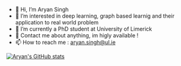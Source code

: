 - 👋 Hi, I’m Aryan Singh
- 👀 I’m interested in deep learning, graph based learnig and their application to real world problem
- 🌱 I’m currently a PhD student at University of Limerick
- 💞️ Contact me about anything, im higly available !
- 📫 How to reach me : aryan.singh@ul.ie  

[![Aryan's GitHub stats](https://github-readme-stats.vercel.app/api?username=aryan-at-ul&show_icons=true&theme=highcontrast&count_private=true&&hide=prs,contribs)](https://github.com/anuraghazra/github-readme-stats)


<!---
aryan-at-ul/aryan-at-ul is a ✨ special ✨ repository because its `README.md` (this file) appears on your GitHub profile.
You can click the Preview link to take a look at your changes.
--->
